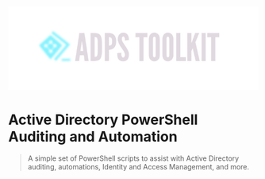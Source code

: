 ![header-image](https://github.com/nateahess/ADPS-Toolkit/blob/main/Resources/Header-image2.PNG)

# Active Directory PowerShell Auditing and Automation 

> A simple set of PowerShell scripts to assist with Active Directory auditing, automations, Identity and Access Management, and more. 
